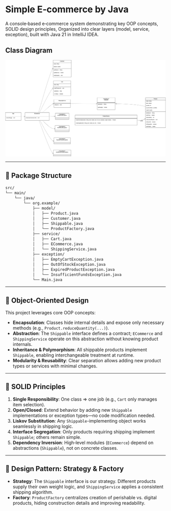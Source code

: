 # Simple E‑commerce by Java

A console‑based e‑commerce system demonstrating key OOP concepts, SOLID design principles, Organized into clear layers (model, service, exception), built with Java 21 in IntelliJ IDEA.

## Class Diagram

![UML Diagram](assets/UML.png)

---

## 📂 Package Structure

```
src/
└── main/
    └── java/
        └── org.example/
            ├── model/
            │   ├── Product.java
            │   ├── Customer.java
            │   ├── Shippable.java
            │   └── ProductFactory.java
            ├── service/
            │   ├── Cart.java
            │   ├── ECommerce.java
            │   └── ShippingService.java
            ├── exception/
            │   ├── EmptyCartException.java
            │   ├── OutOfStockException.java
            │   ├── ExpiredProductException.java
            │   └── InsufficientFundsException.java
            └── Main.java
```

<!-- ---

## 🛠 Layers & Responsibilities

* **Model** (`model/`): Domain entities and interfaces

  * `Product`, `Customer`, `Shippable`, `ProductFactory`
* **Service** (`service/`): Business logic

  * `Cart`, `ECommerce`, `ShippingService`
* **Exception** (`exception/`): Custom runtime exceptions for clear error handling

  * `EmptyCartException`, `OutOfStockException`, `ExpiredProductException`, `InsufficientFundsException`

Each layer enforces the **Single Responsibility Principle**, keeping code easy to navigate and maintain. -->

---

## 🎯 Object‑Oriented Design

This project leverages core OOP concepts:

* **Encapsulation**: Classes hide internal details and expose only necessary methods (e.g., `Product.reduceQuantity(...)`).
* **Abstraction**: The `Shippable` interface defines a contract; `ECommerce` and `ShippingService` operate on this abstraction without knowing product internals.
* **Inheritance & Polymorphism**: All shippable products implement `Shippable`, enabling interchangeable treatment at runtime.
* **Modularity & Reusability**: Clear separation allows adding new product types or services with minimal changes.

---

## 🔧 SOLID Principles

1. **Single Responsibility**: One class ⇒ one job (e.g., `Cart` only manages item selection).
2. **Open/Closed**: Extend behavior by adding new `Shippable` implementations or exception types—no code modification needed.
3. **Liskov Substitution**: Any `Shippable`-implementing object works seamlessly in shipping logic.
4. **Interface Segregation**: Only products requiring shipping implement `Shippable`; others remain simple.
5. **Dependency Inversion**: High‑level modules (`ECommerce`) depend on abstractions (`Shippable`), not on concrete classes.

---

## 🔄 Design Pattern: Strategy & Factory

* **Strategy**: The `Shippable` interface is our strategy. Different products supply their own weight logic, and `ShippingService` applies a consistent shipping algorithm.
* **Factory**: `ProductFactory` centralizes creation of perishable vs. digital products, hiding construction details and improving readability.

<!-- This combination demonstrates the ability to apply patterns for flexible, maintainable code. -->

<!-- ---

## 🛠️ Technologies & Tools

- **Java 21**
- **IntelliJ IDEA**
- Build with **Maven** (or switch to Gradle if you prefer)
- No external dependencies -->
<!-- 
---

© 2025 Yassen Ali  |  [GitHub](https://github.com/YassenAli/Simple-E-commerce-by-Java)  |  Java 21, IntelliJ IDEA -->
